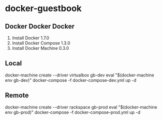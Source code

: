# docker-guestbook

## Docker Docker Docker

1. Install Docker 1.7.0
1. Install Docker Compose 1.3.0
1. Install Docker Machine 0.3.0

## Local

docker-machine create --driver virtualbox gb-dev
eval "$(docker-machine env gb-dev)"
docker-compose -f docker-compose-dev.yml up -d

## Remote

docker-machine create --driver rackspace gb-prod
eval "$(docker-machine env gb-prod)"
docker-compose -f docker-compose-prod.yml up -d
